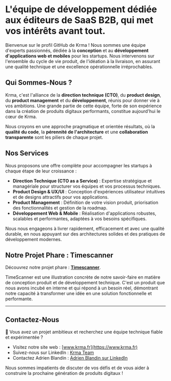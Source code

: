 # L'équipe de développement dédiée aux éditeurs de SaaS B2B, qui met vos intérêts avant tout.

Bienvenue sur le profil GitHub de Krma ! Nous sommes une équipe d'experts passionnés, dédiée à la **conception** et au **développement d'applications web et mobiles** pour les startups. Nous intervenons sur l'ensemble du cycle de vie produit, de l'idéation à la livraison, en assurant une qualité technique et une excellence opérationnelle irréprochables.

## Qui Sommes-Nous ?

Krma, c'est l'alliance de la **direction technique (CTO)**, du **product design**, du **product management** et du **développement**, réunis pour donner vie à vos ambitions. Une grande partie de cette équipe, forte de son expérience dans la création de produits digitaux performants, constitue aujourd'hui le cœur de Krma.

Nous croyons en une approche pragmatique et orientée résultats, où la **qualité du code**, la **pérennité de l'architecture** et une **collaboration transparente** sont les piliers de chaque projet.

## Nos Services

Nous proposons une offre complète pour accompagner les startups à chaque étape de leur croissance :

* **Direction Technique (CTO as a Service)** : Expertise stratégique et managériale pour structurer vos équipes et vos processus techniques.
* **Product Design & UX/UI** : Conception d'expériences utilisateur intuitives et de designs attractifs pour vos applications.
* **Product Management** : Définition de votre vision produit, priorisation des fonctionnalités et gestion de la roadmap.
* **Développement Web & Mobile** : Réalisation d'applications robustes, scalables et performantes, adaptées à vos besoins spécifiques.

Nous nous engageons à livrer rapidement, efficacement et avec une qualité durable, en nous appuyant sur des architectures solides et des pratiques de développement modernes.

## Notre Projet Phare : Timescanner

Découvrez notre projet phare : [**Timescanner**](https://www.timescanner.io).

TimeScanner est une illustration concrète de notre savoir-faire en matière de conception produit et de développement technique. C'est un produit que nous avons incubé en interne et qui répond à un besoin réel, démontrant notre capacité à transformer une idée en une solution fonctionnelle et performante.

---

## Contactez-Nous

🚀 Vous avez un projet ambitieux et recherchez une équipe technique fiable et expérimentée ?

* Visitez notre site web : [www.krma.fr](https://www.krma.fr)
* Suivez-nous sur LinkedIn : [Krma Team](https://www.linkedin.com/company/krma-team)
* Contactez Adrien Blandin : [Adrien Blandin sur LinkedIn](https://www.linkedin.com/in/adrienblandin/)

Nous sommes impatients de discuter de vos défis et de vous aider à construire la prochaine génération de produits digitaux !

